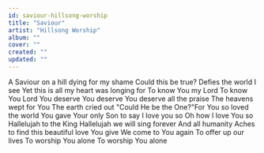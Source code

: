 ```yaml
---
id: saviour-hillsong-worship
title: "Saviour"
artist: "Hillsong Worship"
album: ""
cover: ""
created: ""
updated: ""
---
```


A Saviour on a hill dying for my shame
Could this be true?
Defies the world I see
Yet this is all my heart was longing for
To know You my Lord
To know You Lord
You deserve
You deserve
You deserve all the praise
The heavens wept for You
The earth cried out "Could He be the One?"For You so loved the world
You gave Your only Son to say
I love you so
Oh how I love You so
Hallelujah to the King
Hallelujah we will sing forever
And all humanity
Aches to find this beautiful love You give
We come to You again
To offer up our lives
To worship You alone
To worship You alone